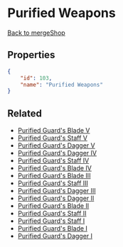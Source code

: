 # Purified Weapons

<no description available>

[Back to mergeShop](../merge-shops.md)

## Properties

```json
{
    "id": 103,
    "name": "Purified Weapons"
}
```

## Related

- [Purified Guard's Blade V](../items/6518-purified-guard-s-blade-v.md)
- [Purified Guard's Staff V](../items/6523-purified-guard-s-staff-v.md)
- [Purified Guard's Dagger V](../items/6528-purified-guard-s-dagger-v.md)
- [Purified Guard's Dagger IV](../items/6527-purified-guard-s-dagger-iv.md)
- [Purified Guard's Staff IV](../items/6522-purified-guard-s-staff-iv.md)
- [Purified Guard's Blade IV](../items/6517-purified-guard-s-blade-iv.md)
- [Purified Guard's Blade III](../items/6516-purified-guard-s-blade-iii.md)
- [Purified Guard's Staff III](../items/6521-purified-guard-s-staff-iii.md)
- [Purified Guard's Dagger III](../items/6526-purified-guard-s-dagger-iii.md)
- [Purified Guard's Dagger II](../items/6525-purified-guard-s-dagger-ii.md)
- [Purified Guard's Blade II](../items/6515-purified-guard-s-blade-ii.md)
- [Purified Guard's Staff II](../items/6520-purified-guard-s-staff-ii.md)
- [Purified Guard's Staff I](../items/6519-purified-guard-s-staff-i.md)
- [Purified Guard's Blade I](../items/6514-purified-guard-s-blade-i.md)
- [Purified Guard's Dagger I](../items/6524-purified-guard-s-dagger-i.md)

